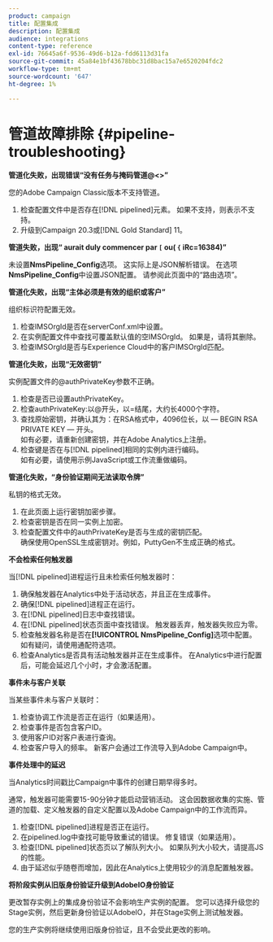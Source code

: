 ```yaml
---
product: campaign
title: 配置集成
description: 配置集成
audience: integrations
content-type: reference
exl-id: 76645a6f-9536-49d6-b12a-fdd6113d31fa
source-git-commit: 45a84e1bf43678bbc31d8bac15a7e6520204fdc2
workflow-type: tm+mt
source-wordcount: '647'
ht-degree: 1%

---
```


# 管道故障排除 {#pipeline-troubleshooting}

**管道化失败，出现错误“没有任务与掩码管道@&lt;>”**

您的Adobe Campaign Classic版本不支持管道。

1. 检查配置文件中是否存在[!DNL pipelined]元素。 如果不支持，则表示不支持。
1. 升级到Campaign 20.3或[!DNL Gold Standard] 11。

**管道失败，出现“ aurait duly commencer par  `[` ou( `{` iRc=16384)”**

未设置&#x200B;**NmsPipeline_Config**选项。 这实际上是JSON解析错误。
在选项**NmsPipeline_Config**&#x200B;中设置JSON配置。 请参阅此页面中的“路由选项”。

**管道化失败，出现“主体必须是有效的组织或客户”**

组织标识符配置无效。

1. 检查IMSOrgId是否在serverConf.xml中设置。
1. 在实例配置文件中查找可覆盖默认值的空IMSOrgId。 如果是，请将其删除。
1. 检查IMSOrgId是否与Experience Cloud中的客户IMSOrgId匹配。

**管道化失败，出现“无效密钥”**

实例配置文件的@authPrivateKey参数不正确。

1. 检查是否已设置authPrivateKey。
1. 检查authPrivateKey:以@开头，以=结尾，大约长4000个字符。
1. 查找原始密钥，并确认其为：在RSA格式中，4096位长，以 — BEGIN RSA PRIVATE KEY — 开头。
   <br> 如有必要，请重新创建密钥，并在Adobe Analytics上注册。
1. 检查键是否在与[!DNL pipelined]相同的实例内进行编码。 <br>如有必要，请使用示例JavaScript或工作流重做编码。

**管道化失败，“身份验证期间无法读取令牌”**

私钥的格式无效。

1. 在此页面上运行密钥加密步骤。
1. 检查密钥是否在同一实例上加密。
1. 检查配置文件中的authPrivateKey是否与生成的密钥匹配。 <br>确保使用OpenSSL生成密钥对。例如，PuttyGen不生成正确的格式。

**不会检索任何触发器**

当[!DNL pipelined]进程运行且未检索任何触发器时：

1. 确保触发器在Analytics中处于活动状态，并且正在生成事件。
1. 确保[!DNL pipelined]进程正在运行。
1. 在[!DNL pipelined]日志中查找错误。
1. 在[!DNL pipelined]状态页面中查找错误。 触发器丢弃，触发器失败应为零。
1. 检查触发器名称是否在&#x200B;**[!UICONTROL NmsPipeline_Config]**&#x200B;选项中配置。 如有疑问，请使用通配符选项。
1. 检查Analytics是否具有活动触发器并正在生成事件。 在Analytics中进行配置后，可能会延迟几个小时，才会激活配置。

**事件未与客户关联**

当某些事件未与客户关联时：

1. 检查协调工作流是否正在运行（如果适用）。
1. 检查事件是否包含客户ID。
1. 使用客户ID对客户表进行查询。
1. 检查客户导入的频率。 新客户会通过工作流导入到Adobe Campaign中。

**事件处理中的延迟**

当Analytics时间戳比Campaign中事件的创建日期早得多时。

通常，触发器可能需要15-90分钟才能启动营销活动。 这会因数据收集的实施、管道的加载、定义触发器的自定义配置以及Adobe Campaign中的工作流而异。

1. 检查[!DNL pipelined]进程是否正在运行。
1. 在pipelined.log中查找可能导致重试的错误。 修复错误（如果适用）。
1. 检查[!DNL pipelined]状态页以了解队列大小。 如果队列大小较大，请提高JS的性能。
1. 由于延迟似乎随卷而增加，因此在Analytics上使用较少的消息配置触发器。

**将阶段实例从旧版身份验证升级到AdobeIO身份验证**

更改暂存实例上的集成身份验证不会影响生产实例的配置。 您可以选择升级您的Stage实例，然后更新身份验证以AdobeIO，并在Stage实例上测试触发器。

您的生产实例将继续使用旧版身份验证，且不会受此更改的影响。
